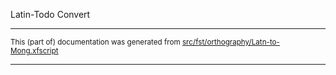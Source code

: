Latin-Todo Convert

* * *

<small>This (part of) documentation was generated from [src/fst/orthography/Latn-to-Mong.xfscript](https://github.com/giellalt/lang-xwo/blob/main/src/fst/orthography/Latn-to-Mong.xfscript)</small>

---

